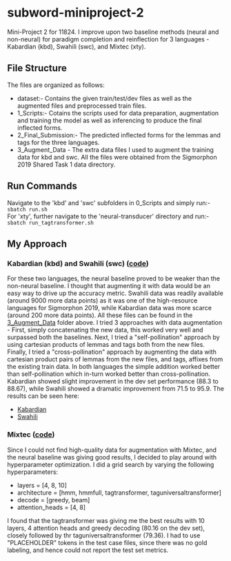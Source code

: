 # subword-miniproject-2
Mini-Project 2 for 11824. I improve upon two baseline methods (neural and non-neural) for paradigm completion and reinflection for 3 languages - Kabardian (kbd), Swahili (swc), and Mixtec (xty).
 ## File Structure
The files are organized as follows:
- dataset:- Contains the given train/test/dev files as well as the augmented files and preprocessed train files.
- 1_Scripts:- Cotains the scripts used for data preparation, augmentation and training the model as well as inferencing to produce the final inflected forms.
- 2_Final_Submission:- The predicted inflected forms for the lemmas and tags for the three languages.
- 3_Augment_Data - The extra data files I used to augment the training data for kbd and swc. All the files were obtained from the Sigmorphon 2019 Shared Task 1 data directory.
  
 ## Run Commands
Navigate to the 'kbd' and 'swc' subfolders in 0_Scripts and simply run:-
`sbatch run.sh` \
For 'xty', further navigate to the 'neural-transducer' directory and run:-
`sbatch run_tagtransformer.sh`

 ## My Approach
### Kabardian (kbd) and Swahili (swc) ([code](https://github.com/Aadit3003/subword-miniproject-2/blob/01bd97a177a78948b1d2869e06f717b089a90014/1_Scripts/kbd/prep.py))
For these two languages, the neural baseline proved to be weaker than the non-neural baseline. I thought that augmenting it with data would be an easy way to drive up the accuracy metric. Swahili data was readily available (around 9000 more data points) as it was one of the high-resource languages for Sigmorphon 2019, while Kabardian data was more scarce (around 200 more data points). All these files can be found in the [3_Augment_Data](https://github.com/Aadit3003/subword-miniproject-2/tree/7cb88b6b033c25f0eae500cacc7203df5c133068/3_Augment_Data) folder above. I tried 3 approaches with data augmentation - First, simply concatenating the new data, this worked very well and surpassed both the baselines. Next, I tried a "self-pollination" approach by using cartesian products of lemmas and tags both from the new files. Finally, I tried a "cross-pollination" approach by augmenting the data with cartesian product pairs of lemmas from the new files, and tags, affixes from the existing train data. In both languages the simple addition worked better than self-pollination which in-turn worked better than cross-pollination. Kabardian showed slight improvement in the dev set performance (88.3 to 88.67), while Swahili showed a dramatic improvement from 71.5 to 95.9. The results can be seen here:
- [Kabardian](https://github.com/Aadit3003/subword-miniproject-2/blob/417d7239c8755cb9dfcf617c26e3bd777cc508fb/1_Scripts/kbd/kbd.out)
- [Swahili](https://github.com/Aadit3003/subword-miniproject-2/blob/7cb88b6b033c25f0eae500cacc7203df5c133068/1_Scripts/swc/swc.out)

### Mixtec ([code](https://github.com/Aadit3003/subword-miniproject-1/blob/7dd2aca9aecd7bf9b28f99a1d81c56613a8b4cd4/0_Scripts/tokenizer_SHP_Morfessor_Flatcat.py))
Since I could not find high-quality data for augmentation with Mixtec, and the neural baseline was giving good results, I decided to play around with hyperparameter optimization. I did a grid search by varying the following hyperparameters:
- layers = [4, 8, 10]
- architecture = [hmm, hmmfull, tagtransformer, taguniversaltransformer]
- decode = [greedy, beam]
- attention_heads = [4, 8]

I found that the tagtransformer was giving me the best results with 10 layers, 4 attention heads and greedy decoding (80.16 on the dev set), closely followed by thr taguniversaltransformer (79.36). I had to use "PLACEHOLDER" tokens in the test case files, since there was no gold labeling, and hence could not report the test set metrics.
